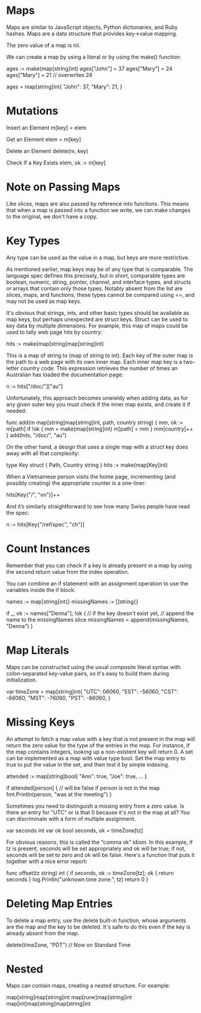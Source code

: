 # Maps
Maps are similar to JavaScript objects, Python dictionaries, and Ruby hashes. Maps are a data structure that provides key->value mapping.

The zero value of a map is nil.

We can create a map by using a literal or by using the make() function:

ages := make(map[string]int)
ages["John"] = 37
ages["Mary"] = 24
ages["Mary"] = 21 // overwrites 24

ages = map[string]int{
  "John": 37,
  "Mary": 21,
}

# Mutations
Insert an Element
m[key] = elem

Get an Element
elem = m[key]

Delete an Element
delete(m, key)

Check If a Key Exists
elem, ok := m[key]

# Note on Passing Maps
Like slices, maps are also passed by reference into functions. This means that when a map is passed into a function we write, we can make changes to the original, we don't have a copy.

# Key Types
Any type can be used as the value in a map, but keys are more restrictive.

As mentioned earlier, map keys may be of any type that is comparable. The language spec defines this precisely, but in short, comparable types are boolean, numeric, string, pointer, channel, and interface types, and structs or arrays that contain only those types. Notably absent from the list are slices, maps, and functions; these types cannot be compared using ==, and may not be used as map keys.

It's obvious that strings, ints, and other basic types should be available as map keys, but perhaps unexpected are struct keys. Struct can be used to key data by multiple dimensions. For example, this map of maps could be used to tally web page hits by country:

hits := make(map[string]map[string]int)

This is a map of string to (map of string to int). Each key of the outer map is the path to a web page with its own inner map. Each inner map key is a two-letter country code. This expression retrieves the number of times an Australian has loaded the documentation page:

n := hits["/doc/"]["au"]

Unfortunately, this approach becomes unwieldy when adding data, as for any given outer key you must check if the inner map exists, and create it if needed:

func add(m map[string]map[string]int, path, country string) {
    mm, ok := m[path]
    if !ok {
        mm = make(map[string]int)
        m[path] = mm
    }
    mm[country]++
}
add(hits, "/doc/", "au")

On the other hand, a design that uses a single map with a struct key does away with all that complexity:

type Key struct {
    Path, Country string
}
hits := make(map[Key]int)

When a Vietnamese person visits the home page, incrementing (and possibly creating) the appropriate counter is a one-liner:

hits[Key{"/", "vn"}]++

And it’s similarly straightforward to see how many Swiss people have read the spec:

n := hits[Key{"/ref/spec", "ch"}]

# Count Instances
Remember that you can check if a key is already present in a map by using the second return value from the index operation.

You can combine an if statement with an assignment operation to use the variables inside the if block:

names := map[string]int{}
missingNames := []string{}

if _, ok := names["Denna"]; !ok {
    // if the key doesn't exist yet,
    // append the name to the missingNames slice
    missingNames = append(missingNames, "Denna")
}

# Map Literals
Maps can be constructed using the usual composite literal syntax with colon-separated key-value pairs, so it's easy to build them during initialization.

var timeZone = map[string]int{
    "UTC":  0*60*60,
    "EST": -5*60*60,
    "CST": -6*60*60,
    "MST": -7*60*60,
    "PST": -8*60*60,
}

# Missing Keys
An attempt to fetch a map value with a key that is not present in the map will return the zero value for the type of the entries in the map. For instance, if the map contains integers, looking up a non-existent key will return 0. A set can be implemented as a map with value type bool. Set the map entry to true to put the value in the set, and then test it by simple indexing.

attended := map[string]bool{
    "Ann": true,
    "Joe": true,
    ...
}

if attended[person] { // will be false if person is not in the map
    fmt.Println(person, "was at the meeting")
}

Sometimes you need to distinguish a missing entry from a zero value. Is there an entry for "UTC" or is that 0 because it's not in the map at all? You can discriminate with a form of multiple assignment.

var seconds int
var ok bool
seconds, ok = timeZone[tz]

For obvious reasons, this is called the “comma ok” idiom. In this example, if tz is present, seconds will be set appropriately and ok will be true; if not, seconds will be set to zero and ok will be false. Here's a function that puts it together with a nice error report:

func offset(tz string) int {
    if seconds, ok := timeZone[tz]; ok {
        return seconds
    }
    log.Println("unknown time zone:", tz)
    return 0
}

# Deleting Map Entries
To delete a map entry, use the delete built-in function, whose arguments are the map and the key to be deleted. It's safe to do this even if the key is already absent from the map.

delete(timeZone, "PDT")  // Now on Standard Time

# Nested
Maps can contain maps, creating a nested structure. For example:

map[string]map[string]int
map[rune]map[string]int
map[int]map[string]map[string]int